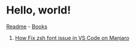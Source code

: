 # Hello, world!

[Readme](./README) - [Books](./books/reading-list)

1. [How Fix zsh font issue in VS Code on Manjaro](./articles/fix-zsh-font-issue-in-vs-code-on-manjaro)
